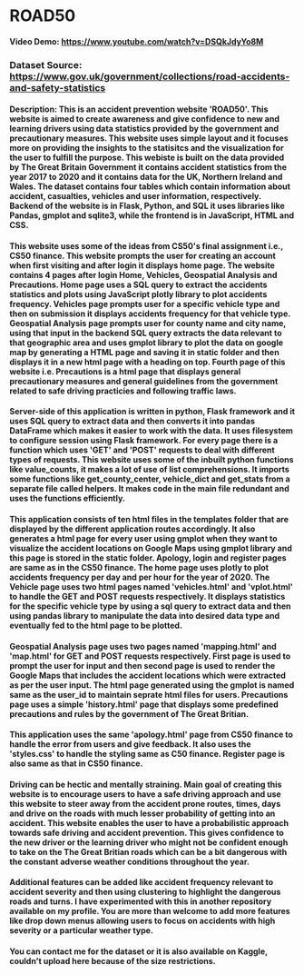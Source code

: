 # ROAD50
#### Video Demo:  <https://www.youtube.com/watch?v=DSQkJdyYo8M>
### Dataset Source: <https://www.gov.uk/government/collections/road-accidents-and-safety-statistics>
#### Description: This is an accident prevention website 'ROAD50'. This website is aimed to create awareness and give confidence to new and learning drivers using data statistics provided by the government and precautionary measures. This website uses simple layout and it focuses more on providing the insights to the statisitcs and the visualization for the user to fulfill the purpose. This webiste is built on the data provided by The Great Britain Government it contains accident statistics from the year 2017 to 2020 and it contains data for the UK, Northern Ireland and Wales. The dataset contains four tables which contain information about accident, casualties, vehicles and user information, respectively. Backend of the website is in Flask, Python, and SQL it uses libraries like Pandas, gmplot and sqlite3, while the frontend is in JavaScript, HTML and CSS.
#### This website uses some of the ideas from CS50's final assignment i.e., CS50 finance. This website prompts the user for creating an account when first visiting and after login it displays home page. The website contains 4 pages after login Home, Vehicles, Geospatial Analysis and Precautions. Home page uses a SQL query to extract the accidents statistics and plots using JavaScript plotly library to plot accidents frequency. Vehicles page prompts user for a specific vehicle type and then on submission it displays accidents frequency for that vehicle type. Geospatial Analysis page prompts user for county name and city name, using that input in the backend SQL query extracts the data relevant to that geographic area and uses gmplot library to plot the data on google map by generating a HTML page and saving it in static folder and then displays it in a new html page with a heading on top. Fourth page of this website i.e. Precautions is a html page that displays general precautionary measures and general guidelines from the government related to safe driving practicies and following traffic laws.
#### Server-side of this application is written in python, Flask framework and it uses SQL query to extract data and then converts it into pandas DataFrame which makes it easier to work with the data. It uses filesystem to configure session using Flask framework. For every page there is a function which uses 'GET' and 'POST' requests to deal with different types of requests. This website uses some of the inbuilt python functions like value_counts, it makes a lot of use of list comprehensions. It imports some functions like get_county_center, vehicle_dict and get_stats from a separate file called helpers. It makes code in the main file redundant and uses the functions efficiently.
#### This application consists of ten html files in the templates folder that are displayed by the different application routes accordingly. It also generates a html page for every user using gmplot when they want to visualize the accident locations on Google Maps using gmplot library and this page is stored in the static folder. Apology, login and register pages are same as in the CS50 finance. The home page uses plotly to plot accidents frequency per day and per hour for the year of 2020. The Vehicle page uses two html pages named 'vehicles.html' and 'vplot.html' to handle the GET and POST requests respectively. It displays statistics for the specific vehicle type by using a sql query to extract data and then using pandas library to manipulate the data into desired data type and eventually fed to the html page to be plotted.
#### Geospatial Analysis page uses two pages named 'mapping.html' and 'map.html' for GET and POST requests respectively. First page is used to prompt the user for input and then second page is used to render the Google Maps that includes the accident locations which were extracted as per the user input. The html page generated using the gmplot is named same as the user_id to maintain seprate html files for users. Precautions page uses a simple 'history.html' page that displays some predefined precautions and rules by the government of The Great Britian.
#### This application uses the same 'apology.html' page from CS50 finance to handle the error from users and give feedback. It also uses the 'styles.css' to handle the styling same as C50 finance. Register page is also same as that in CS50 finance.
#### Driving can be hectic and mentally straining. Main goal of creating this website is to encourage users to have a safe driving approach and use this website to steer away from the accident prone routes, times, days and drive on the roads with much lesser probability of getting into an accident. This website enables the user to have a probabilistic approach towards safe driving and accident prevention. This gives confidence to the new driver or the learning driver who might not be confident enough to take on the The Great Britian roads which can be a bit dangerous with the constant adverse weather conditions throughout the year.
#### Additional features can be added like accident frequency relevant to accident severity and then using clustering to highlight the dangerous roads and turns. I have experimented with this in another repository available on my profile. You are more than welcome to add more features like drop down menus allowing users to focus on accidents with high severity or a particular weather type.
#### You can contact me for the dataset or it is also available on Kaggle, couldn't upload here because of the size restrictions.
